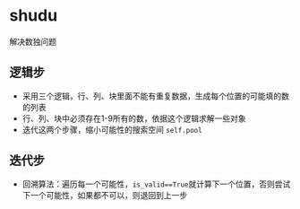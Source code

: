 # shudu
解决数独问题

## 逻辑步
- 采用三个逻辑，行、列、块里面不能有重复数据，生成每个位置的可能填的数的列表
- 行、列、块中必须存在1-9所有的数，依据这个逻辑求解一些对象
- 迭代这两个步骤，缩小可能性的搜索空间 <code>self.pool</code>

## 迭代步
- 回溯算法：遍历每一个可能性，<code>is_valid==True</code>就计算下一个位置，否则尝试下一个可能性，如果都不可以，则退回到上一步

